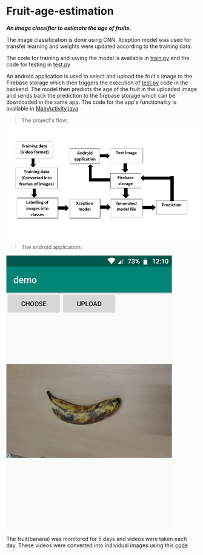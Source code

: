 # Fruit-age-estimation
_**An image classifier to estimate the age of fruits.**_

The image classification is done using CNN. Xception model was used for transfer learning and weights were updated according to the training data.

The code for training and saving the model is available in [train.py](train.py) and the code for testing in [test.py](test.py)

An android application is used to select and upload the fruit's image to the Firebase storage which then triggers the execution of [test.py](test.py) code in the backend. The model then predicts the age of the fruit in the uploaded image and sends back the prediction to the firebase storage which can be downloaded in the same app. The code for the app's functionality is available in [MainActivity.java](MainActivity.java)

>The project's flow:

![Flow](flow.png)

>The android application:

![Android application](app.png)

The fruit(banana) was monitored for 5 days and videos were taken each day. These videos were converted into individual images using this [code](vid_to_frames.py)
